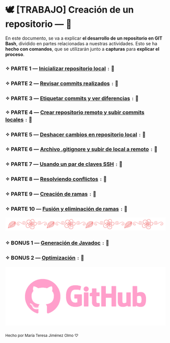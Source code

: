 # 🕊 [**TRABAJO**] Creación de un repositorio ― 🌸

En este documento, se va a explicar **el desarrollo de un repositorio en GIT Bash**, dividido en partes relacionadas a nuestras actividades. Esto se ha **hecho con comandos**, que se utilizarán junto a **capturas** para **explicar el proceso**.


### ✧ PARTE 1 ― [Inicializar repositorio local](https://github.com/divinegarden/pruebas-teresa/blob/master/apuntes/parte1.MD)﹕🍶
### ✧ PARTE 2 ― [Revisar commits realizados](https://github.com/divinegarden/pruebas-teresa/blob/master/apuntes/parte2.MD)﹕🌾
### ✧ PARTE 3 ― [Etiquetar commits y ver diferencias](https://github.com/divinegarden/pruebas-teresa/blob/master/apuntes/parte3.MD)﹕🌼
### ✧ PARTE 4 ― [Crear repositorio remoto y subir commits locales](https://github.com/divinegarden/pruebas-teresa/blob/master/apuntes/parte4.MD)﹕🎀
### ✧ PARTE 5 ― [Deshacer cambios en repositorio local](https://github.com/divinegarden/pruebas-teresa/blob/master/apuntes/parte5.MD)﹕🐰
### ✧ PARTE 6 ― [Archivo .gitignore y subir de local a remoto](https://github.com/divinegarden/pruebas-teresa/blob/master/apuntes/parte6.MD)﹕🍰
### ✧ PARTE 7 ― [Usando un par de claves SSH](https://github.com/divinegarden/pruebas-teresa/blob/master/apuntes/parte7.MD)﹕🍥
### ✧ PARTE 8 ― [Resolviendo conflictos](https://github.com/divinegarden/pruebas-teresa/blob/master/apuntes/parte8.MD)﹕🎍
### ✧ PARTE 9 ― [Creación de ramas](https://github.com/divinegarden/pruebas-teresa/blob/master/apuntes/parte9.MD)﹕🔔
### ✧ PARTE 10 ― [Fusión y eliminación de ramas](https://github.com/divinegarden/pruebas-teresa/blob/master/apuntes/parte10.MD)﹕🍨

![divider](https://github.com/divinegarden/pruebas-teresa/blob/master/apuntes/imagenesProyecto/divider.png)

### ✧ BONUS 1 ― [Generación de Javadoc](https://github.com/divinegarden/pruebas-teresa/blob/master/apuntes/bonus1.MD)﹕📜
### ✧ BONUS 2 ― [Optimización](https://github.com/divinegarden/pruebas-teresa/blob/master/apuntes/bonus2.MD)﹕🍙

![pink](https://github.com/divinegarden/pruebas-teresa/blob/master/apuntes/imagenesProyecto/pinkgithub.png)

<sub> Hecho por María Teresa Jiménez Olmo ♡ </sub>
